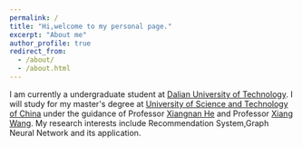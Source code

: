 ```yaml
---
permalink: /
title: "Hi,welcome to my personal page."
excerpt: "About me"
author_profile: true
redirect_from: 
  - /about/
  - /about.html
---
```

I am currently a undergraduate student at [Dalian University of Technology](https://www.dlut.edu.cn/). I will study for my master's degree at [University of Science and Technology of China](https://www.ustc.edu.cn/) under the guidance of Professor [Xiangnan He](https://hexiangnan.github.io/) and Professor [Xiang Wang](https://xiangwang1223.github.io/). My research interests include Recommendation System,Graph Neural Network and its application.
